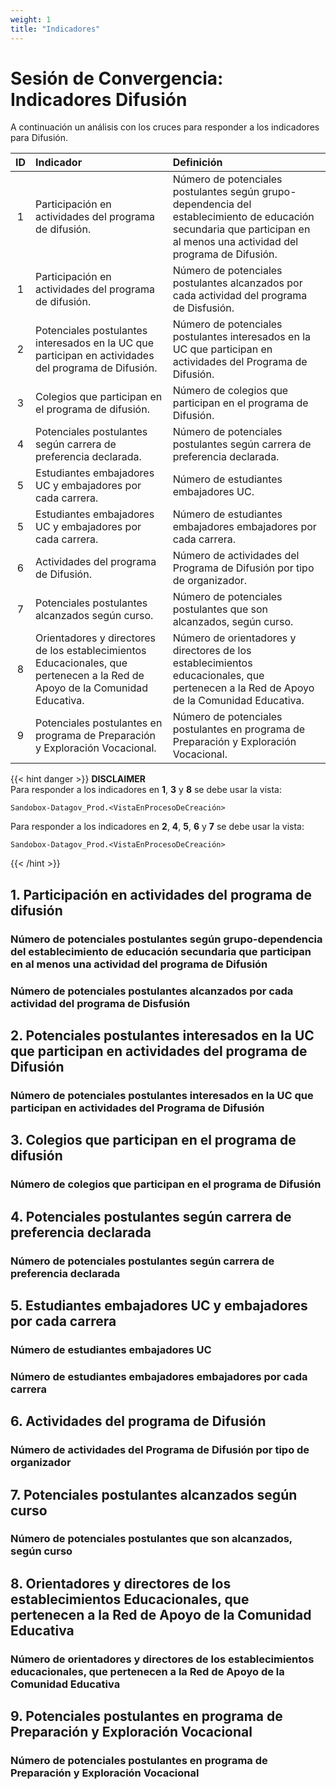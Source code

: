 ```yaml
---
weight: 1
title: "Indicadores"
---
```


# Sesión de Convergencia: Indicadores Difusión

A continuación un análisis con los cruces para responder a los indicadores para Difusión.

| ID | Indicador | Definición |
| :--: | :-- | :-- |
| 1 | Participación en actividades del programa de difusión. | Número de potenciales postulantes según grupo-dependencia del establecimiento de educación secundaria que participan en al menos una actividad del programa de Difusión. |
| 1 | Participación en actividades del programa de difusión. | Número de potenciales postulantes alcanzados por cada actividad del programa de Disfusión. |
| 2 | Potenciales postulantes interesados en la UC que participan en actividades del programa de Difusión. | Número de potenciales postulantes interesados en la UC que participan en  actividades del Programa de Difusión. |
| 3 | Colegios que participan en el programa de difusión. | Número de colegios que participan en el programa de Difusión. |
| 4 | Potenciales postulantes según carrera de preferencia declarada. | Número de potenciales postulantes según carrera de preferencia declarada. |
| 5 | Estudiantes embajadores UC y embajadores por cada carrera. | Número de estudiantes embajadores UC. |
| 5 | Estudiantes embajadores UC y embajadores por cada carrera. | Número de estudiantes embajadores embajadores por cada carrera. |
| 6 | Actividades del programa de Difusión. | Número de actividades del Programa de Difusión por tipo de organizador. |
| 7 | Potenciales postulantes alcanzados según curso. | Número de potenciales postulantes que son alcanzados, según curso. |
| 8 | Orientadores y directores de los establecimientos Educacionales, que pertenecen a la Red de Apoyo de la Comunidad Educativa. | Número de orientadores y directores de los establecimientos educacionales, que pertenecen a la Red de Apoyo de la Comunidad Educativa. |
| 9 | Potenciales postulantes en programa de Preparación y Exploración Vocacional. | Número de potenciales postulantes en programa de Preparación y Exploración Vocacional. |



{{< hint danger >}}
**DISCLAIMER**  
Para responder a los indicadores en **1**, **3** y **8** se debe usar la vista:
```
Sandobox-Datagov_Prod.<VistaEnProcesoDeCreación>
```

Para responder a los indicadores en **2**, **4**, **5**, **6** y **7** se debe usar la vista:
```
Sandobox-Datagov_Prod.<VistaEnProcesoDeCreación>
```
{{< /hint >}}

## **1. Participación en actividades del programa de difusión**

### **Número de potenciales postulantes según grupo-dependencia del establecimiento de educación secundaria que participan en al menos una actividad del programa de Difusión**

### **Número de potenciales postulantes alcanzados por cada actividad del programa de Disfusión**


## **2. Potenciales postulantes interesados en la UC que participan en actividades del programa de Difusión**

### **Número de potenciales postulantes interesados en la UC que participan en  actividades del Programa de Difusión**


## **3. Colegios que participan en el programa de difusión**

### **Número de colegios que participan en el programa de Difusión**


## **4. Potenciales postulantes según carrera de preferencia declarada**

### **Número de potenciales postulantes según carrera de preferencia declarada**


## **5. Estudiantes embajadores UC y embajadores por cada carrera**

### **Número de estudiantes embajadores UC**

### **Número de estudiantes embajadores embajadores por cada carrera**

## **6. Actividades del programa de Difusión**

### **Número de actividades del Programa de Difusión por tipo de organizador**

## **7. Potenciales postulantes alcanzados según curso**

### **Número de potenciales postulantes que son alcanzados, según curso**

## **8. Orientadores y directores de los establecimientos Educacionales, que pertenecen a la Red de Apoyo de la Comunidad Educativa**

### **Número de orientadores y directores de los establecimientos educacionales, que pertenecen a la Red de Apoyo de la Comunidad Educativa**

## **9. Potenciales postulantes en programa de Preparación y Exploración Vocacional**

### **Número de potenciales postulantes en programa de Preparación y Exploración Vocacional**